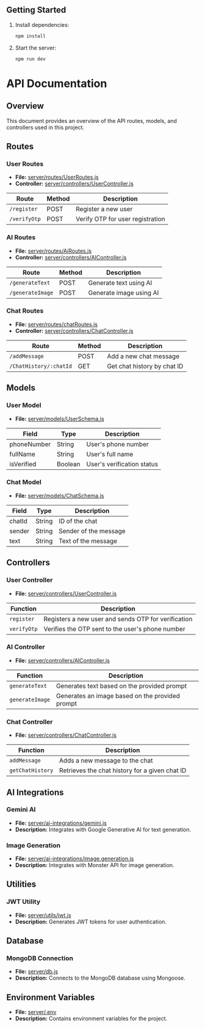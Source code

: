 ## Getting Started

1. Install dependencies:

   ```bash
   npm install
   ```
2. Start the server:
   ```bash
   npm run dev
   ```

# API Documentation

## Overview

This document provides an overview of the API routes, models, and controllers used in this project.

## Routes

### User Routes

- **File:** [server/routes/UserRoutes.js](server/routes/UserRoutes.js)
- **Controller:** [server/controllers/UserController.js](server/controllers/UserController.js)

| Route          | Method | Description                   |
| -------------- | ------ | ----------------------------- |
| `/register`    | POST   | Register a new user           |
| `/verifyOtp`   | POST   | Verify OTP for user registration |

### AI Routes

- **File:** [server/routes/AiRoutes.js](server/routes/AiRoutes.js)
- **Controller:** [server/controllers/AIController.js](server/controllers/AIController.js)

| Route              | Method | Description                   |
| ------------------ | ------ | ----------------------------- |
| `/generateText`    | POST   | Generate text using AI        |
| `/generateImage`   | POST   | Generate image using AI       |

### Chat Routes

- **File:** [server/routes/chatRoutes.js](server/routes/chatRoutes.js)
- **Controller:** [server/controllers/ChatController.js](server/controllers/ChatController.js)

| Route                    | Method | Description                   |
| ------------------------ | ------ | ----------------------------- |
| `/addMessage`            | POST   | Add a new chat message        |
| `/ChatHistory/:chatId`   | GET    | Get chat history by chat ID   |

## Models

### User Model

- **File:** [server/models/UserSchema.js](server/models/UserSchema.js)

| Field        | Type    | Description                   |
| ------------ | ------- | ----------------------------- |
| phoneNumber  | String  | User's phone number           |
| fullName     | String  | User's full name              |
| isVerified   | Boolean | User's verification status    |

### Chat Model

- **File:** [server/models/ChatSchema.js](server/models/ChatSchema.js)

| Field    | Type   | Description                   |
| -------- | ------ | ----------------------------- |
| chatId   | String | ID of the chat                |
| sender   | String | Sender of the message         |
| text     | String | Text of the message           |

## Controllers

### User Controller

- **File:** [server/controllers/UserController.js](server/controllers/UserController.js)

| Function      | Description                                           |
| ------------- | ----------------------------------------------------- |
| `register`    | Registers a new user and sends OTP for verification   |
| `verifyOtp`   | Verifies the OTP sent to the user's phone number      |

### AI Controller

- **File:** [server/controllers/AIController.js](server/controllers/AIController.js)

| Function          | Description                                           |
| ----------------- | ----------------------------------------------------- |
| `generateText`    | Generates text based on the provided prompt           |
| `generateImage`   | Generates an image based on the provided prompt       |

### Chat Controller

- **File:** [server/controllers/ChatController.js](server/controllers/ChatController.js)

| Function          | Description                                           |
| ----------------- | ----------------------------------------------------- |
| `addMessage`      | Adds a new message to the chat                        |
| `getChatHistory`  | Retrieves the chat history for a given chat ID        |

## AI Integrations

### Gemini AI

- **File:** [server/ai-integrations/gemini.js](server/ai-integrations/gemini.js)
- **Description:** Integrates with Google Generative AI for text generation.

### Image Generation

- **File:** [server/ai-integrations/image.generation.js](server/ai-integrations/image.generation.js)
- **Description:** Integrates with Monster API for image generation.

## Utilities

### JWT Utility

- **File:** [server/utils/jwt.js](server/utils/jwt.js)
- **Description:** Generates JWT tokens for user authentication.

## Database

### MongoDB Connection

- **File:** [server/db.js](server/db.js)
- **Description:** Connects to the MongoDB database using Mongoose.

## Environment Variables

- **File:** [server/.env](server/.env)
- **Description:** Contains environment variables for the project.

